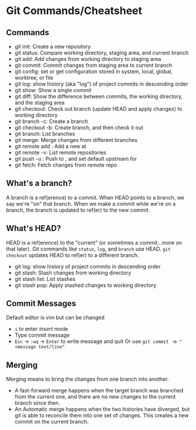 # Git Commands/Cheatsheet

## Commands

- git init: Create a new repository
- git status: Compare working directory, staging area, and current branch
- git add: Add changes from working directory to staging area
- git commit: Commit changes from staging area to current branch
- git config: set or get configuration stored in system, local, global, worktree, or file
- git log: show history (aka "log") of project commits in descending order
- git show: Show a single commit
- git diff: Show the difference between commits, the working directory, and the staging area
- git checkout: Check out branch (update HEAD and apply changes) to working directory
- git branch -c: Create a branch
- git checkout -b: Create branch, and then check it out
- git branch: List branches
- git merge: Merge changes from different branches
- git remote add <remote> <url>: Add a new <remote> at <url>
- git remote -v: List remote repositories
- git push -u <remote> <branch>: Push <branch> to <remote>, and set default upstream for <branch>
- git fetch: Fetch changes from remote repo

## What's a branch?

A branch is a ref(erence) to a commit. When HEAD points to a branch, we say we're "on" that branch. When we make a commit while we're on a branch, the branch is updated to ref(er) to the new commit.

## What's HEAD?

HEAD is a ref(erence) to the "current" (or sometimes a commit...more on that later). Git commands like `status`, `log`, and `branch` use HEAD. `git checkout` updates HEAD to ref(er) to a different branch.

- git log: show history of project commits in descending order
- git stash: Stash changes from working directory
- git stash list: List stashes
- git stash pop: Apply stashed changes to working directory

## Commit Messages

Default editor is vim but can be changed
 - `i` to enter *insert* mode
 - Type commit message
 - `Esc` -> `:wq` -> `Enter` to write message and quit
Or use `git commit -m "<message text/line"`

## Merging

Merging means to bring the changes from one branch into another.

- A fast-forward merge happens when the target branch was branched from the current one, and there are no new changes to the current branch since then.
- An Automatic merge happens when the two histories have diverged, but git is able to reconcile them into one set of changes. This creates a new commit on the current branch.

